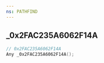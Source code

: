 ```yaml
---
ns: PATHFIND
---
```

## _0x2FAC235A6062F14A

```c
// 0x2FAC235A6062F14A
Any _0x2FAC235A6062F14A();
```

